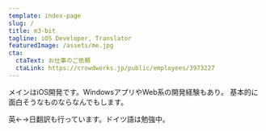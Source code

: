 ```yaml
---
template: index-page
slug: /
title: m3-bit
tagline: iOS Developer, Translator
featuredImage: /assets/me.jpg
cta:
  ctaText: お仕事のご依頼
  ctaLink: https://crowdworks.jp/public/employees/3973227
---
```

メインはiOS開発です。WindowsアプリやWeb系の開発経験もあり。
基本的に面白そうなものならなんでもします。

英←→日翻訳も行っています。ドイツ語は勉強中。
